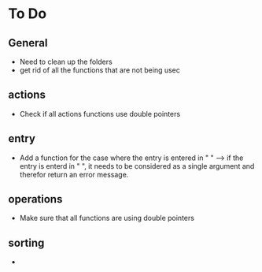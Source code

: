 # To Do

## General
+ Need to clean up the folders 
+  get rid of all the functions that are not being usec

## actions
+ Check if all actions functions use double pointers

## entry
+ Add a function for the case where the entry is entered in " "
--> if the entry is enterd in " ",  it needs to be considered as a single argument and therefor return an error message.

## operations
+ Make sure that all functions are using double pointers

## sorting
+  